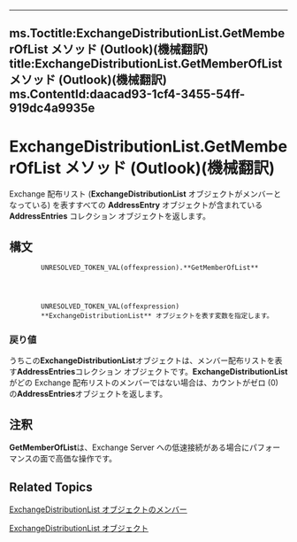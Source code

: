 

---
ms.Toctitle:ExchangeDistributionList.GetMemberOfList メソッド (Outlook)(機械翻訳)
title:ExchangeDistributionList.GetMemberOfList メソッド (Outlook)(機械翻訳)
ms.ContentId:daacad93-1cf4-3455-54ff-919dc4a9935e
---
# ExchangeDistributionList.GetMemberOfList メソッド (Outlook)(機械翻訳)




Exchange 配布リスト (**ExchangeDistributionList** オブジェクトがメンバーとなっている) を表すすべての **AddressEntry** オブジェクトが含まれている **AddressEntries** コレクション オブジェクトを返します。

## 構文

            UNRESOLVED_TOKEN_VAL(offexpression).**GetMemberOfList**




            UNRESOLVED_TOKEN_VAL(offexpression)
            **ExchangeDistributionList** オブジェクトを表す変数を指定します。

### 戻り値
うちこの**ExchangeDistributionList**オブジェクトは、メンバー配布リストを表す**AddressEntries**コレクション オブジェクトです。**ExchangeDistributionList**がどの Exchange 配布リストのメンバーではない場合は、カウントがゼロ (0) の**AddressEntries**オブジェクトを返します。





## 注釈
**GetMemberOfList**は、Exchange Server への低速接続がある場合にパフォーマンスの面で高価な操作です。



## Related Topics

[ExchangeDistributionList オブジェクトのメンバー](89105487-3e5b-ee8b-02e0-33ad42bd2fbe.md)

[ExchangeDistributionList オブジェクト](2830dfba-6c0a-a81f-6b98-92ac2aafb59d.md)




